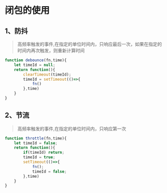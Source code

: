 # 闭包的使用

## 1、防抖

> 高频率触发的事件,在指定的单位时间内，只响应最后一次，如果在指定的时间内再次触发，则重新计算时间

```js
function debounce(fn,time){
    let timeId = null;
    return function(){
        clearTimeout(timeId);
        timeId = setTimeout(()=>{
            fn()
        },time)
    }
}
```

## 2、节流

> 高频率触发的事件,在指定的单位时间内，只响应第一次

```js
function throttle(fn,time){
    let timeId = false;
    return function(){
        if(timeId) return;
        timeId = true;
        setTimeout(()=>{
            fn();
            timeId = false;
        },time)
    }
}
```

